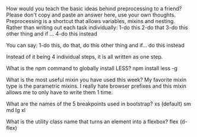 How would you teach the basic ideas behind preprocessing to a friend? Please don't copy and paste an answer here, use your own thoughts.
Preprocessing is a shortcut that allows variables, mixins and nesting.  
Rather than writing out each task individually:
1-do this
2-do that
3-do this other thing
    and if ... 
        4-do this instead

You can say:
1-do this, do that, do this other thing
    and if... do this instead        

Instead of it being 4 individual steps, it is all written as one step.
 
What is the npm command to globally install LESS?
npm install less -g

What is the most useful mixin you have used this week?
My favorite mixin type is the parametric mixins.  I really hate browser prefixes and this mixin allows me to only have to write them 1 time.  

What are the names of the 5 breakpoints used in bootstrap?
xs (default)
sm
md
lg 
xl

What is the utility class name that turns an element into a flexbox?
flex (d-flex)